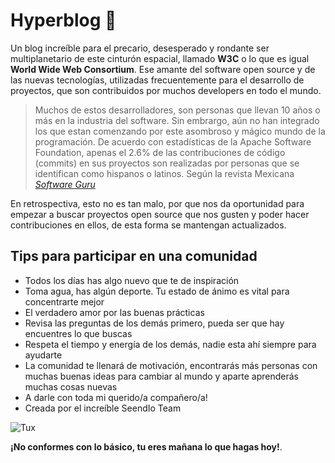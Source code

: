 # Hyperblog 💚
Un blog increíble para el precario, desesperado y rondante ser multiplanetario de este cinturón espacial, llamado **W3C** o lo que es igual **World Wide Web Consortium**. Ese amante del software open source y de las nuevas tecnologías, utilizadas frecuentemente para el desarrollo de proyectos, que son contribuidos por muchos developers en todo el mundo.
> Muchos de estos desarrolladores, son personas que llevan 10 años o más en la industria del software. Sin embrargo, aún no han integrado los que estan comenzando por este asombroso y mágico mundo de la programación. De acuerdo con estadísticas de la Apache Software Foundation, apenas el 2.6% de las contribuciones de código (commits) en sus proyectos son realizadas por personas que se identifican como hispanos o latinos.
> Según la revista Mexicana *[Software Guru](https://sg.com.mx/buzz/fundaciones-open-source-impartiran-talleres-para-guiar-devs-en-latam-contribuir-proyectos)*

En retrospectiva, esto no es tan malo, por que nos da oportunidad para empezar a buscar proyectos open source que nos gusten y poder hacer contribuciones en ellos, de esta forma se mantengan actualizados.
## Tips para participar en una comunidad
* Todos los días has algo nuevo que te de inspiración
* Toma agua, has algún deporte. Tu estado de ánimo es vital para concentrarte mejor
* El verdadero amor por las buenas prácticas
* Revisa las preguntas de los demás primero, pueda ser que hay encuentres lo que buscas
* Respeta el tiempo y energía de los demás, nadie esta ahí siempre para ayudarte
* La comunidad te llenará de motivación, encontrarás más personas con muchas buenas ideas para cambiar al mundo y aparte aprenderás muchas cosas nuevas
* A darle con toda mi querido/a compañero/a!
* Creada por el increíble SeendIo Team

![Tux](https://i.imgur.com/rZhY17o.png)


 **¡No conformes con lo básico, tu eres mañana lo que hagas hoy!**.
